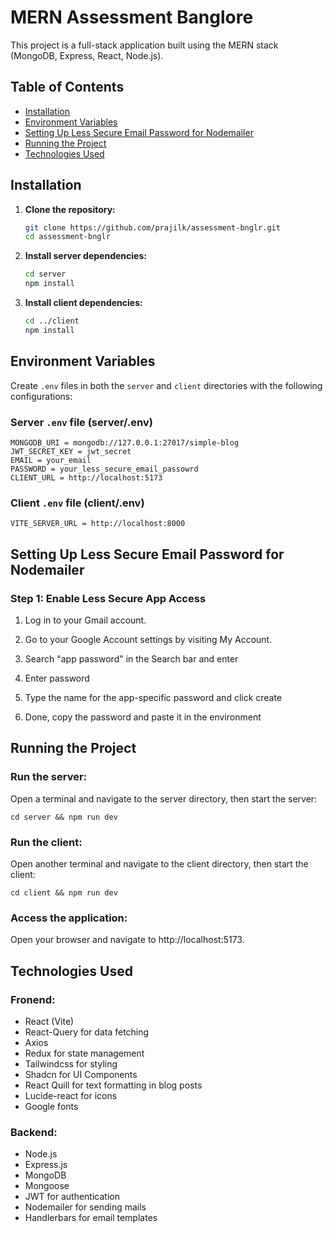 
# MERN Assessment Banglore

This project is a full-stack application built using the MERN stack (MongoDB, Express, React, Node.js).

## Table of Contents
- [Installation](#installation)
- [Environment Variables](#environment-variables)
- [Setting Up Less Secure Email Password for Nodemailer](#setting-up-less-secure-email-password-for-nodemailer)
- [Running the Project](#running-the-project)
- [Technologies Used](#technologies-used)

## Installation

1. **Clone the repository:**

    ```bash
    git clone https://github.com/prajilk/assessment-bnglr.git
    cd assessment-bnglr
    ```

2. **Install server dependencies:**

    ```bash
    cd server
    npm install
    ```

3. **Install client dependencies:**

    ```bash
    cd ../client
    npm install
    ```

## Environment Variables

Create `.env` files in both the `server` and `client` directories with the following configurations:

### Server `.env` file (server/.env)

```
MONGODB_URI = mongodb://127.0.0.1:27017/simple-blog
JWT_SECRET_KEY = jwt_secret
EMAIL = your_email
PASSWORD = your_less_secure_email_passowrd
CLIENT_URL = http://localhost:5173
```

### Client `.env` file (client/.env)

```
VITE_SERVER_URL = http://localhost:8000
```

## Setting Up Less Secure Email Password for Nodemailer

### Step 1: Enable Less Secure App Access
1. Log in to your Gmail account.

2. Go to your Google Account settings by visiting My Account.

3. Search "app password" in the Search bar and enter

4. Enter password

5. Type the name for the app-specific password and click create

6. Done, copy the password and paste it in the environment

## Running the Project

### Run the server:

Open a terminal and navigate to the server directory, then start the server:

```
cd server && npm run dev
```
### Run the client:

Open another terminal and navigate to the client directory, then start the client:

```
cd client && npm run dev
```
### Access the application:

Open your browser and navigate to http://localhost:5173.

## Technologies Used
### Fronend:
- React (Vite)
- React-Query for data fetching
- Axios
- Redux for state management
- Tailwindcss for styling
- Shadcn for UI Components
- React Quill for text formatting in blog posts
- Lucide-react for icons
- Google fonts
### Backend:
- Node.js
- Express.js
- MongoDB
- Mongoose
- JWT for authentication
- Nodemailer for sending mails
- Handlerbars for email templates
